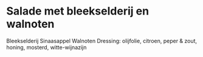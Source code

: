 # Salade met bleekselderij en walnoten
Bleekselderij
Sinaasappel
Walnoten
Dressing: olijfolie, citroen, peper & zout, honing, mosterd, witte-wijnazijn